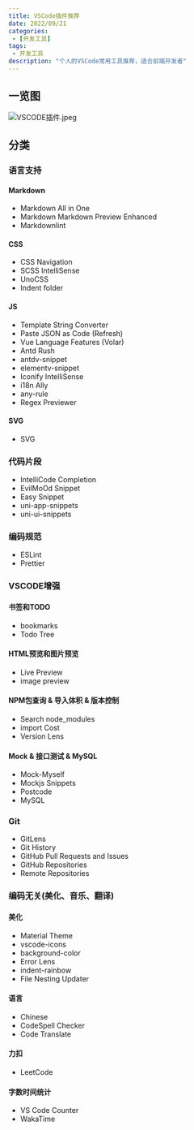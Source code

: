 ```yaml
---
title: VSCode插件推荐
date: 2022/09/21
categories:
 - [开发工具]
tags:
 - 开发工具
description: "个人的VSCode常用工具推荐，适合前端开发者"
---
```


## 一览图

![VSCODE插件.jpeg](https://s2.loli.net/2022/12/13/yvY4hp917MeNQxo.jpg)

## 分类

### 语言支持

#### Markdown

- Markdown All in One
- Markdown Markdown Preview Enhanced
- Markdownlint

#### CSS

- CSS Navigation
- SCSS IntelliSense
- UnoCSS
- Indent folder

#### JS

- Template String Converter
- Paste JSON as Code (Refresh)
- Vue Language Features (Volar)
- Antd Rush
- antdv-snippet
- elementv-snippet
- Iconify IntelliSense
- i18n Ally
- any-rule
- Regex Previewer

#### SVG

- SVG

### 代码片段

- IntelliCode Completion
- EvilMoOd Snippet
- Easy Snippet
- uni-app-snippets
- uni-ui-snippets

### 编码规范

- ESLint
- Prettier

### VSCODE增强

#### 书签和TODO

- bookmarks
- Todo Tree

#### HTML预览和图片预览

- Live Preview
- image preview

#### NPM包查询 & 导入体积 & 版本控制

- Search node_modules
- import Cost
- Version Lens

#### Mock & 接口测试 & MySQL

- Mock-Myself
- Mockjs Snippets
- Postcode
- MySQL

### Git

- GitLens
- Git History
- GitHub Pull Requests and Issues
- GitHub Repositories
- Remote Repositories

### 编码无关(美化、音乐、翻译)

#### 美化

- Material Theme
- vscode-icons
- background-color
- Error Lens
- indent-rainbow
- File Nesting Updater

#### 语言

- Chinese
- CodeSpell Checker
- Code Translate

#### 力扣

- LeetCode

#### 字数时间统计

- VS Code Counter
- WakaTime
